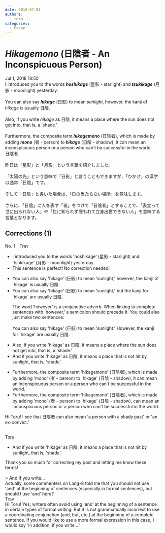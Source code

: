 ```yaml
---
date: 2018-07-01
authors:
  - toru
categories:
  - Essay
---
```


<h1 id="subject_show"><strong><em>Hikagemono</strong></em> (日陰者 - An Inconspicuous Person)</h1>
<div class="date">Jul 1, 2018 18:50</div>
<div id="post"><div id="body_show_ori">
I introduced you to the words <strong><em>hoshikage</em></strong> (星影 - starlight) and <strong><em>tsukikage</em></strong> (月影 - moonlight) yesterday.<br/><br/>You can also say <strong><em>hikage</em></strong> (日影) to mean <em>sunlight,</em> however, the kanji of <em>hikage</em> is usually 日陰.<br/><br/>Also, if you write <em>hikage</em> as 日陰, it means a place where the sun does not get into, that is, a 'shade.'<br/><br/>Furthermore, the composite term <strong><em>hikagemono</em></strong> (日陰者), which is made by adding <strong><em>mono</em></strong> (者 - person) to <strong><em>hikage</em></strong> (日陰 - shadow), it can mean an inconspicuous person or a person who can't be successful in the world.
</div></div>

<!-- more -->

<div id="post_ja"><div id="body_show_mo">
日陰者<br/><br/>昨日は「星影」と「月影」という言葉を紹介しました。<br/><br/>「太陽の光」という意味で「日影」と言うこともできますが、「ひかげ」の漢字は通常「日陰」です。<br/><br/>そして「日陰」と書いた場合は、「日の当たらない場所」を意味します。<br/><br/>さらに、「日陰」に人を表す「者」をつけて「日陰者」とすることで、「表立って世に出られない人」や「世に知られず埋もれて立身出世できない人」を意味する言葉となります。
</div></div>

## Corrections (1)
<div id="block"><div class="first_name"> No. 1　<span class="just_name">Trav</span></div><div id="block2">
<ul class="correction_field">
<li class="incorrect">I introduced you to the words 'hoshikage' (星影 - starlight) and 'tsukikage' (月影 - moonlight) yesterday.</li>
<li class="corrected perfect">This sentence is perfect! No correction needed!</li>
</ul>
<ul class="correction_field">
<li class="incorrect">You can also say 'hikage' (日影) to mean 'sunlight,' however, the kanji of 'hikage' is usually 日陰.</li>
<li class="corrected correct">
You can also say 'hikage' (日影) to mean 'sunlight<span class="f_blue">,</span>' <span class="f_blue">but</span> the kanji <span class="f_blue">for</span> 'hikage' <span class="f_blue">are</span> usually 日陰.
<p class="correction_comment">The word 'however' is a conjunctive adverb.  When linking to complete sentences with 'however,' a semicolon should precede it.  You could also just make two sentences:<br/><br/>You can also say 'hikage' (日影) to mean 'sunlight.'  However, the kanji for 'hikage' are usually 日陰.</p>
</li>
</ul>
<ul class="correction_field">
<li class="incorrect">Also, if you write 'hikage' as 日陰, it means a place where the sun does not get into, that is, a 'shade.'</li>
<li class="corrected correct">
<span class="f_blue">And </span>if you write 'hikage' as 日陰, it means a place <span class="f_blue">that is not hit by</span> sun<span class="f_blue">light</span>, that is, 'shade.'
</li>
</ul>
<ul class="correction_field">
<li class="incorrect">Furthermore, the composite term 'hikagemono' (日陰者), which is made by adding 'mono' (者 - person) to 'hikage' (日陰 - shadow), it can mean an inconspicuous person or a person who can't be successful in the world.</li>
<li class="corrected correct">
Furthermore, the composite term 'hikagemono' (日陰者), which is made by adding 'mono' (者 - person) to 'hikage' (日陰 - shadow), can mean an inconspicuous person or a person who can't be successful in the world.
</li>
</ul>
<p class="comment_small">
 Hi Toru!  I see that 日陰者 can also mean 'a person with a shady past' or 'an ex-convict.'
 <br/>
 <br/>
</p>

</div><div class="name"><span class="just_name">Toru</span><br><div class="quote_field"><ul class="correction_field">
<li class="corrected correct">
<span class="f_blue">And </span>if you write 'hikage' as 日陰, it means a place <span class="f_blue">that is not hit by</span> sun<span class="f_blue">light</span>, that is, 'shade.'
</li>
</ul></div>
Thank you so much for correcting my post and letting me know these terms!<br/><br/>&gt; And if you write...<br/>Actually, some commenters on Lang-8 told me that you should not use 'and' at the beginning of sentences (especially in formal sentences), but should I use 'and' here?
</div>
<div class="name"><span class="just_name">Trav</span><br>
Hi Toru!  Yes, writers often avoid using 'and' at the beginning of a sentence in certain types of formal writing.  But it is not grammatically incorrect to use a coordinating conjunction (and, but, etc.) at the beginning of a complete sentence.  If you would like to use a more formal expression in this case, I would say 'In addition, if you write....'
</div>
</div>
